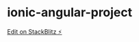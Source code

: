 # ionic-angular-project

[Edit on StackBlitz ⚡️](https://stackblitz.com/edit/ionic-5-angular-10-start-template-kdtti2)
